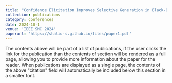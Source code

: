 ```yaml
---
title: "Confidence Elicitation Improves Selective Generation in Black-Box Large Language Models"
collection: publications
category: conferences
date: 2024-10-1
venue: 'IEEE SMC 2024'
paperurl: 'https://shaliu-s.github.io/files/paper1.pdf'
---
```


The contents above will be part of a list of publications, if the user clicks the link for the publication than the contents of section will be rendered as a full page, allowing you to provide more information about the paper for the reader. When publications are displayed as a single page, the contents of the above "citation" field will automatically be included below this section in a smaller font.
